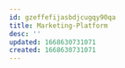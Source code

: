 ```yaml
---
id: gzeffefijasbdjcugqy90qa
title: Marketing-Platform
desc: ''
updated: 1668630731071
created: 1668630731071
---
```

